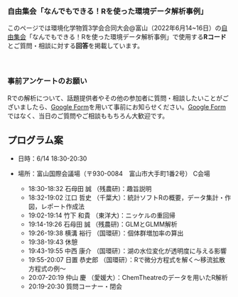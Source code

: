 ### 自由集会「なんでもできる！Rを使った環境データ解析事例」
  
このページでは環境化学物質3学会合同大会@富山（2022年6月14~16日）の[自由集会](https://j-ec.smartcore.jp/M022/forum/touron30/free_meeting)「なんでもできる！Rを使った環境データ解析事例」で使用する<b>Rコード</b>とご質問・相談に対する<b>回答</b>を掲載しています。    
    
  
    
　　 
 ### 事前アンケートのお願い  
Rでの解析について、話題提供者やその他の参加者に質問・相談したいことがございましたら、[Google Form](https://forms.gle/Q6BqWRmMc9A5u2hz5)を用いて事前にお知らせください。[Google Form](https://forms.gle/Q6BqWRmMc9A5u2hz5)ではなく、当日のご質問やご相談ももちろん大歓迎です。 
    
  
  

## プログラム案
- 日時：6/14 18:30-20:30  
- 場所：富山国際会議場（〒930-0084　富山市大手町1番2号） C会場  
  
  * 18:30-18:32  石母田 誠 （残農研)：趣旨説明  
  * 18:32-19:02  江口 哲史 （千葉大）：統計ソフトRの概要，データ集計・作図，レポート作成法  
  * 19:02-19:14  竹下 和貴 （東洋大)：ニッケルの重回帰  
  * 19:14-19:26  石母田 誠 （残農研)：GLMとGLMM解析  
  * 19:26-19:38  横溝 裕行 （国環研）：個体群増加率の算出  
  * 19:38-19:43  休憩  
  * 19:43-19:55  中西 康介 （国環研）：湖の水位変化が透明度に与える影響  
  * 19:55-20:07  日置 恭史郎 （国環研）：Rで微分方程式を解く～移流拡散方程式の例～  
  * 20:07-20:19  仲山 慶 （愛媛大）：ChemTheatreのデータを用いたR解析  
  * 20:19-20:30  質問コーナー・閉会  
